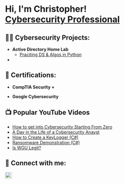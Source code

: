 <h1>Hi, I'm Christopher! <br/><a href="https://linkedin.com/in/christopherham252">Cybersecurity Professional</a> 
 
<h2>👨‍💻 Cybersecurity Projects:</h2>

- <b>Active Directory Home Lab</b>
  - [Praciting DS & Algos in Python](https://github.com/joshmadakor1/Algorithms-Practice)
- 
<h2>📄 Certifications:</h2>

- <b>CompTIA Security + </b>


- <b>Google Cybersecurity </b>

<h2>📺 Popular YouTube Videos</h2>

- [How to get into Cybersecurity Starting From Zero](https://www.youtube.com/watch?v=a83ASGn_V_s)
- [A Day in the Life of a Cybersecurity Anayst](https://www.youtube.com/watch?v=uHy3oM7NnoU)
- [How to Create a KeyLogger (C#)](https://www.youtube.com/watch?v=N-L9hklSlNk)
- [Ransomware Demonstration (C#)](https://www.youtube.com/watch?v=OfvdQeh79s0)
- [Is WGU Legit?](https://www.youtube.com/watch?v=E2MwRWxDBkA)

<h2> 🤳 Connect with me:</h2>


[<img align="left" alt="JoshMadakor | LinkedIn" width="22px" src="https://cdn.jsdelivr.net/npm/simple-icons@v3/icons/linkedin.svg" />][linkedin]

[linkedin]: www.linkedin.com/in/christopherham252

